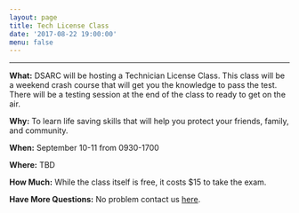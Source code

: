 ```yaml
---
layout: page
title: Tech License Class
date: '2017-08-22 19:00:00'
menu: false
---
```


---

**What:**
DSARC will be hosting a Technician License Class. This class will be a weekend crash course that will get you the knowledge to pass the test. There will be a testing session at the end of the class to ready to get on the air.

**Why:** To learn life saving skills that will help you protect your friends, family, and community.

**When:** September 10-11 from 0930-1700

**Where:** TBD <!--[(Click here for map and directions)](https://goo.gl/maps/XWiuiahSFLF2){:target="_blank"}-->

**How Much:**
While the class itself is free, it costs $15 to take the exam.

**Have More Questions:**
No problem contact us [here](/contact-us).
